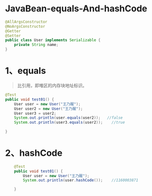 # JavaBean-equals-And-hashCode

```java
@AllArgsConstructor
@NoArgsConstructor
@Getter
@Setter
public class User implements Serializable {
    private String name;
}
```

# 1、equals

> 比引用，即堆区的内存块地址标识。

```java
@Test
public void test01() {
    User user = new User("王乃醒");
    User user2 = new User("王乃醒");
    User user3 = user2;
    System.out.println(user.equals(user2));   //false
    System.out.println(user3.equals(user2));    //true
    
}
```



# 2、hashCode

```java
    @Test
    public void test01() {
        User user = new User("王乃醒");
        System.out.println(user.hashCode());    //1160003871

    }

```

